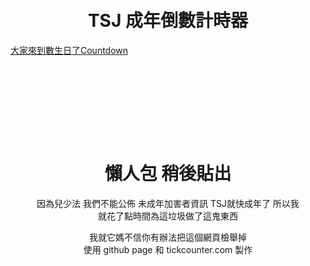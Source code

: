 

<br>
<br>
<center> <h1> TSJ 成年倒數計時器 </h1> </center>
<div data-type="countdown" data-id="2247221" class="tickcounter" style="width: 100%; position: relative; padding-bottom: 25%"><a href="//www.tickcounter.com/countdown/2247221/" title="TSJ成年倒數計時器">大家來到數生日了</a><a href="//www.tickcounter.com/" title="Countdown">Countdown</a></div><script>(function(d, s, id) { var js, pjs = d.getElementsByTagName(s)[0]; if (d.getElementById(id)) return; js = d.createElement(s); js.id = id; js.src = "//www.tickcounter.com/static/js/loader.js"; pjs.parentNode.insertBefore(js, pjs); }(document, "script", "tickcounter-sdk"));</script>


<div style="margin:40px">

<center><h1>懶人包 稍後貼出 </h1></center>
<center> <p> 因為兒少法 我們不能公佈 未成年加害者資訊 TSJ就快成年了 所以我就花了點時間為這垃圾做了這鬼東西<p> </center>
  

<center> <bold>我就它媽不信你有辦法把這個網頁檢舉掉 </bold> </center>

<center> 使用 github page 和 tickcounter.com 製作  </center>

</div>
